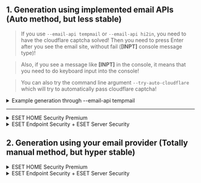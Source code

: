 ## 1. Generation using implemented email APIs (Auto method, but less stable)
> If you use ```--email-api tempmail``` or ```--email-api hi2in```, you need to have the cloudflare captcha solved!
> Then you need to press Enter after you see the email site, without fail (**[INPT]** console message type)!

> Also, if you see a message like **[INPT]** in the console, it means that you need to do keyboard input into the console!

> You can also try the command line argument ```--try-auto-cloudflare``` which will try to automatically pass cloudflare captcha!

<details>
  <summary>Example generation through --email-api tempmail</summary>
  
  ![Windows](https://github.com/rzc0d3r/ESET-KeyGen/blob/main/img/key_run_win_tempmail.png)
</details>

---

<details>
  <summary>ESET HOME Security Premium</summary>
  
  1. Run main.py or executable file:
  ```
  python main.py --chrome --key
  ```
  ```
  ESET-KeyGen_v1.4.4.0_win64.exe --chrome --key
  ```
  > File name is unique for each version! Do not copy the above command. This is an example!

  2. Wait until you will see the account data
  > This information will also be written to a file named "Today date - ESET ACCOUNTS.txt"

  ![Windows](https://github.com/rzc0d3r/ESET-KeyGen/blob/main/img/key_run_win.png)
</details>

<details>
  <summary>ESET Endpoint Security + ESET Server Security</summary>
  
  1. Run main.py or executable file:
  ```
  python main.py --chrome --business-key
  ```
  ```
  ESET-KeyGen_v1.4.4.0_win64.exe --chrome --business-key
  ```
  > File name is unique for each version! Do not copy the above command. This is an example!

  > It is also recommended to use 10minutemail email api to generate such accounts. So if you are unable to generate this account, try different variations of the email APIs!

  2. Wait until appears you will see *"Solve the captcha on the page manually!!!"*. Next, you will see a captcha with text input in the browser window created. You solve it and then just do nothing, the algorithm will do everything for you!

  3. Wait until you will see the account data
  > This information will also be written to a file named "Today date - ESET ACCOUNTS.txt"

  ![Windows](https://github.com/rzc0d3r/ESET-KeyGen/blob/main/img/business_key_run_win.png)
</details>

## 2. Generation using your email provider (Totally manual method, but hyper stable)

<details>
  <summary>ESET HOME Security Premium</summary>
  
  1. Run main.py or executable file:
  ```
  python main.py --chrome --key --custom-email-api
  ```
  ```
  ESET-KeyGen_v1.4.4.0_win64.exe --chrome --key --custom-email-api
  ```
  > File name is unique for each version! Do not copy the above command. This is an example!

  2. Then in the console you'll see *"Enter an email address you have access to"* and you'll need to enter a real existing email address that you can read incoming emails to. I suggest using a temporary email for this, such as [TempMail](https://temp-mail.org)
  > Then the algorithm will continue as in the first method

  3. After some time in the console you will see the message *"Enter the link to activate your account, it will come to the email address you provide"*, here you need to go to your email and find mail in inbox (you will have to wait)
    
     **FROM: info@product.eset.com**
     
     **SUBJECT: Account Confirmation**

     Then open that email and copy the link that is in the button (right click on the button, copy link address) and paste it into the console. If you have done everything correctly, the generation will complete successfully!

     ![Windows](https://github.com/rzc0d3r/ESET-KeyGen/blob/main/img/activated_href_esethome.png)

  4. Wait until appears you will see the license key 
  > This information will also be written to a file named "Today date - ESET KEYS.txt"

  ![Windows](https://github.com/rzc0d3r/ESET-KeyGen/blob/main/img/key_run_win_custom_email_api.png)
</details>

<details>
  <summary>ESET Endpoint Security + ESET Server Security</summary>
  
  1. Run main.py or executable file:
  ```
  python main.py --chrome --business-key --custom-email-api
  ```
  ```
  ESET-KeyGen_v1.4.4.0_win64.exe --chrome --business-key --custom-email-api
  ```
  > File name is unique for each version! Do not copy the above command. This is an example!

  > It is also recommended to use hi2in email api to generate such accounts. So if you are unable to generate this account, try different variations of the email APIs!

  2. Then in the console you'll see *"Enter an email address you have access to"* and you'll need to enter a real existing email address that you can read incoming emails to. I suggest using a temporary email for this, such as [TempMail](https://temp-mail.org)
  > Then the algorithm will continue as in the first method

  3. Wait until appears you will see *"Solve the captcha on the page manually!!!"*. Next, you will see a captcha with text input in the browser window created. You solve it and then just do nothing, the algorithm will do everything for you!

  4. After some time in the console you will see the message *"Enter the link to activate your account, it will come to the email address you provide"*, here you need to go to your email and find mail in inbox (you will have to wait)

     **FROM: noreply@eba.eset.com**

     **SUBJECT: ESET BUSINESS ACCOUNT - Account activation**

     Then open that email and copy the link that is in the button (right click on the button, copy link address) and paste it into the console. If you have done everything correctly, the generation will complete successfully!

     ![Windows](https://github.com/rzc0d3r/ESET-KeyGen/blob/main/img/activated_href_business.png)

  5. Wait until appears you will see the license key 
  > This information will also be written to a file named "Today date - ESET KEYS.txt"

![Windows](https://github.com/rzc0d3r/ESET-KeyGen/blob/main/img/business_key_run_win_custom_email_api.png)
</details>
